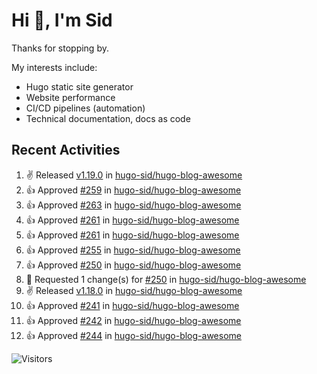 # Hi 👋, I'm Sid

Thanks for stopping by. 

My interests include:
- Hugo static site generator
- Website performance
- CI/CD pipelines (automation)
- Technical documentation, docs as code


## Recent Activities

<!--RECENT_ACTIVITY:start-->
1. ✌️ Released [v1.19.0](https://github.com/hugo-sid/hugo-blog-awesome/releases/tag/v1.19.0) in [hugo-sid/hugo-blog-awesome](https://github.com/hugo-sid/hugo-blog-awesome)<br>
2. 👍 Approved [#259](https://github.com/hugo-sid/hugo-blog-awesome/pull/259#pullrequestreview-2504235217) in [hugo-sid/hugo-blog-awesome](https://github.com/hugo-sid/hugo-blog-awesome)<br>
3. 👍 Approved [#263](https://github.com/hugo-sid/hugo-blog-awesome/pull/263#pullrequestreview-2504227960) in [hugo-sid/hugo-blog-awesome](https://github.com/hugo-sid/hugo-blog-awesome)<br>
4. 👍 Approved [#261](https://github.com/hugo-sid/hugo-blog-awesome/pull/261#pullrequestreview-2504202392) in [hugo-sid/hugo-blog-awesome](https://github.com/hugo-sid/hugo-blog-awesome)<br>
5. 👍 Approved [#261](https://github.com/hugo-sid/hugo-blog-awesome/pull/261#pullrequestreview-2504202392) in [hugo-sid/hugo-blog-awesome](https://github.com/hugo-sid/hugo-blog-awesome)<br>
6. 👍 Approved [#255](https://github.com/hugo-sid/hugo-blog-awesome/pull/255#pullrequestreview-2425472402) in [hugo-sid/hugo-blog-awesome](https://github.com/hugo-sid/hugo-blog-awesome)<br>
7. 👍 Approved [#250](https://github.com/hugo-sid/hugo-blog-awesome/pull/250#pullrequestreview-2411203301) in [hugo-sid/hugo-blog-awesome](https://github.com/hugo-sid/hugo-blog-awesome)<br>
8. 🔴 Requested 1 change(s) for [#250](https://github.com/hugo-sid/hugo-blog-awesome/pull/250#pullrequestreview-2411186919) in [hugo-sid/hugo-blog-awesome](https://github.com/hugo-sid/hugo-blog-awesome)<br>
9. ✌️ Released [v1.18.0](https://github.com/hugo-sid/hugo-blog-awesome/releases/tag/v1.18.0) in [hugo-sid/hugo-blog-awesome](https://github.com/hugo-sid/hugo-blog-awesome)<br>
10. 👍 Approved [#241](https://github.com/hugo-sid/hugo-blog-awesome/pull/241#pullrequestreview-2398630201) in [hugo-sid/hugo-blog-awesome](https://github.com/hugo-sid/hugo-blog-awesome)<br>
11. 👍 Approved [#242](https://github.com/hugo-sid/hugo-blog-awesome/pull/242#pullrequestreview-2398622444) in [hugo-sid/hugo-blog-awesome](https://github.com/hugo-sid/hugo-blog-awesome)<br>
12. 👍 Approved [#244](https://github.com/hugo-sid/hugo-blog-awesome/pull/244#pullrequestreview-2398610676) in [hugo-sid/hugo-blog-awesome](https://github.com/hugo-sid/hugo-blog-awesome)<br>
<!--RECENT_ACTIVITY:end-->

![Visitors](https://api.visitorbadge.io/api/visitors?path=https%3A%2F%2Fgithub.com%2Fhugo-sid%2Fhugo-sid&countColor=%2337d67a&style=flat&labelStyle=upper)
